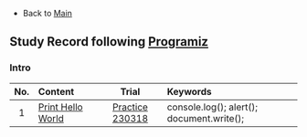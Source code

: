* Back to [Main](https://github.com/JoonHyeok-hozy-Kim/program_languages#readme)

## Study Record following [Programiz](https://www.programiz.com/javascript/examples)

### Intro
|No.|Content|Trial|Keywords|
|:-:|:------|:---:|:---|
|1  |[Print Hello World](https://www.programiz.com/javascript/examples/hello-world) | [Practice 230318](https://github.com/JoonHyeok-hozy-Kim/program_languages/blob/main/JavaScript/programiz/practices/01.js) |console.log(); alert(); document.write();|